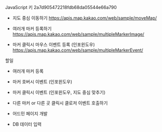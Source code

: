 JavaScript 키 2a7d905472218fdb68da05544e66a790

- 지도 중심 이동하기
  https://apis.map.kakao.com/web/sample/moveMap/

- 여러개 마커 등록하기
  https://apis.map.kakao.com/web/sample/multipleMarkerImage/

- 마커 클릭시 마우스 이벤트 등록 (인포윈도우)
  https://apis.map.kakao.com/web/sample/multipleMarkerEvent/

할일

- 여러개 마커 등록
- 마커 호버시 이벤트 (인포윈도우)
- 마커 클릭시 이벤트 (인포윈도우, 지도 중심 맞추기)
- 다른 마커 or 다른 곳 클릭시 클로저 이벤트 호출하기

- 어드민 페이지 개발
- DB 데이터 입력
